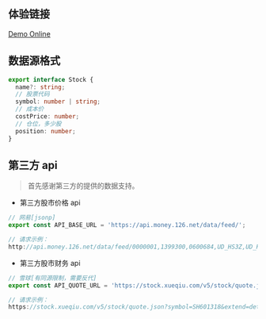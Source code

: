 
## 体验链接
[Demo Online](https://andesome.github.io/stock-helper/index.html#/dashbord)

## 数据源格式

```typescript
export interface Stock {
  name?: string;
  // 股票代码
  symbol: number | string;
  // 成本价
  costPrice: number;
  // 仓位，多少股
  position: number;
}
```

## 第三方 api

> 首先感谢第三方的提供的数据支持。

- 第三方股市价格 api

```javascript
// 网易[jsonp]
export const API_BASE_URL = 'https://api.money.126.net/data/feed/';

// 请求示例：
http://api.money.126.net/data/feed/0000001,1399300,0600684,UD_HS3Z,UD_HS3D,UD_HS3P,money.api?callback=_ntes_quote_callback5655258
```

- 第三方股市财务 api

```javascript
// 雪球[有同源限制，需要反代]
export const API_QUOTE_URL = 'https://stock.xueqiu.com/v5/stock/quote.json?symbol=SH601318&extend=detail';

// 请求示例：
https://stock.xueqiu.com/v5/stock/quote.json?symbol=SH601318&extend=detail'
```
